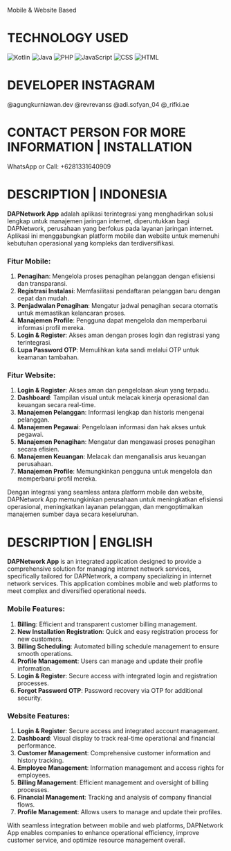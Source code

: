 Mobile & Website Based

# TECHNOLOGY USED
![Kotlin](https://img.shields.io/badge/-Kotlin-orange?logo=kotlin) ![Java](https://img.shields.io/badge/-Java-red?logo=java) ![PHP](https://img.shields.io/badge/-PHP-blue?logo=php) ![JavaScript](https://img.shields.io/badge/-JavaScript-yellow?logo=javascript) ![CSS](https://img.shields.io/badge/-CSS-blue?logo=css3&logoColor=white) ![HTML](https://img.shields.io/badge/-HTML-orange?logo=html5&logoColor=white)

# DEVELOPER INSTAGRAM
@agungkurniawan.dev @revrevanss @adi.sofyan_04 @_rifki.ae

# CONTACT PERSON FOR MORE INFORMATION | INSTALLATION
WhatsApp or Call: +6281331640909

# DESCRIPTION | INDONESIA
**DAPNetwork App** adalah aplikasi terintegrasi yang menghadirkan solusi lengkap untuk manajemen jaringan internet, diperuntukkan bagi DAPNetwork, perusahaan yang berfokus pada layanan jaringan internet. Aplikasi ini menggabungkan platform mobile dan website untuk memenuhi kebutuhan operasional yang kompleks dan terdiversifikasi.

### Fitur Mobile:
1. **Penagihan**: Mengelola proses penagihan pelanggan dengan efisiensi dan transparansi.
2. **Registrasi Instalasi**: Memfasilitasi pendaftaran pelanggan baru dengan cepat dan mudah.
3. **Penjadwalan Penagihan**: Mengatur jadwal penagihan secara otomatis untuk memastikan kelancaran proses.
4. **Manajemen Profile**: Pengguna dapat mengelola dan memperbarui informasi profil mereka.
5. **Login & Register**: Akses aman dengan proses login dan registrasi yang terintegrasi.
6. **Lupa Password OTP**: Memulihkan kata sandi melalui OTP untuk keamanan tambahan.

### Fitur Website:
1. **Login & Register**: Akses aman dan pengelolaan akun yang terpadu.
2. **Dashboard**: Tampilan visual untuk melacak kinerja operasional dan keuangan secara real-time.
3. **Manajemen Pelanggan**: Informasi lengkap dan historis mengenai pelanggan.
4. **Manajemen Pegawai**: Pengelolaan informasi dan hak akses untuk pegawai.
5. **Manajemen Penagihan**: Mengatur dan mengawasi proses penagihan secara efisien.
6. **Manajemen Keuangan**: Melacak dan menganalisis arus keuangan perusahaan.
7. **Manajemen Profile**: Memungkinkan pengguna untuk mengelola dan memperbarui profil mereka.

Dengan integrasi yang seamless antara platform mobile dan website, DAPNetwork App memungkinkan perusahaan untuk meningkatkan efisiensi operasional, meningkatkan layanan pelanggan, dan mengoptimalkan manajemen sumber daya secara keseluruhan.

# DESCRIPTION | ENGLISH
**DAPNetwork App** is an integrated application designed to provide a comprehensive solution for managing internet network services, specifically tailored for DAPNetwork, a company specializing in internet network services. This application combines mobile and web platforms to meet complex and diversified operational needs.

### Mobile Features:
1. **Billing**: Efficient and transparent customer billing management.
2. **New Installation Registration**: Quick and easy registration process for new customers.
3. **Billing Scheduling**: Automated billing schedule management to ensure smooth operations.
4. **Profile Management**: Users can manage and update their profile information.
5. **Login & Register**: Secure access with integrated login and registration processes.
6. **Forgot Password OTP**: Password recovery via OTP for additional security.

### Website Features:
1. **Login & Register**: Secure access and integrated account management.
2. **Dashboard**: Visual display to track real-time operational and financial performance.
3. **Customer Management**: Comprehensive customer information and history tracking.
4. **Employee Management**: Information management and access rights for employees.
5. **Billing Management**: Efficient management and oversight of billing processes.
6. **Financial Management**: Tracking and analysis of company financial flows.
7. **Profile Management**: Allows users to manage and update their profiles.

With seamless integration between mobile and web platforms, DAPNetwork App enables companies to enhance operational efficiency, improve customer service, and optimize resource management overall.
